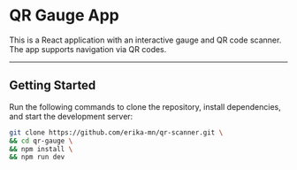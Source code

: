 # QR Gauge App

This is a React application with an interactive gauge and QR code scanner.  
The app supports navigation via QR codes.

---

## Getting Started

Run the following commands to clone the repository, install dependencies, and start the development server:

```bash
git clone https://github.com/erika-mn/qr-scanner.git \
&& cd qr-gauge \
&& npm install \
&& npm run dev
```
